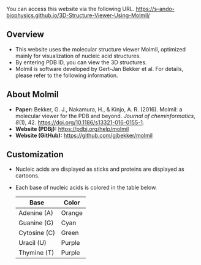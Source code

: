 You can access this website via the following URL. https://s-ando-biophysics.github.io/3D-Structure-Viewer-Using-Molmil/

## Overview
- This website uses the molecular structure viewer Molmil, optimized mainly for visualization of nucleic acid structures.
- By entering PDB ID, you can view the 3D structures.
- Molmil is software developed by Gert-Jan Bekker et al. For details, please refer to the following information.

## About Molmil
- **Paper:** Bekker, G. J., Nakamura, H., & Kinjo, A. R. (2016). Molmil: a molecular viewer for the PDB and beyond. _Journal of cheminformatics_, _8_(1), 42. https://doi.org/10.1186/s13321-016-0155-1.  
- **Website (PDBj):** https://pdbj.org/help/molmil  
- **Website (GitHub):** https://github.com/gjbekker/molmil

## Customization
- Nucleic acids are displayed as sticks and proteins are displayed as cartoons.
- Each base of nucleic acids is colored in the table below.

  | Base  | Color |
  | - | - |
  | Adenine (A) | Orange |
  | Guanine (G) | Cyan |
  | Cytosine (C) | Green |
  | Uracil (U) | Purple |
  | Thymine (T) | Purple |
